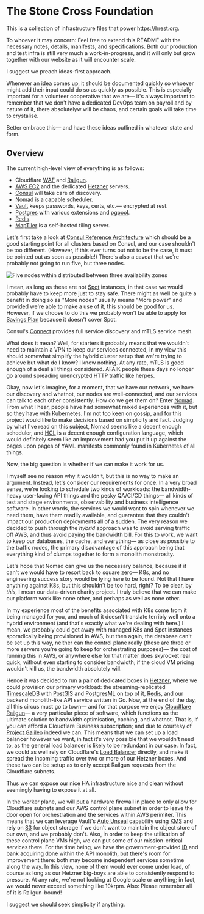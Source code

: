 # The Stone Cross Foundation

This is a collection of infrastructure files that power https://hrest.org.

To whoever it may concern: Feel free to extend this README with the necessary
notes, details, manifests, and specifications. Both our production and test
infra is still very much a work-in-progress, and it will only but grow together
with our website as it will encounter scale.

I suggest we preach ideas-first approach.

Whenever an idea comes up, it should be documented quickly so whoever might add
their input could do so as quickly as possible. This is especially important
for a volunteer cooperative that we are— it's always important to remember that
we don't have a dedicated DevOps team on payroll and by nature of it, there
absolutelyw will be chaos, and certain goals will take time to crystalise.

Better embrace this— and have these ideas outlined in whatever state and form.

## Overview

The current high-level view of everything is as follows:

- Cloudflare [WAF][26] and [Railgun][6].
- [AWS EC2][12] and the dedicated [Hetzner][1] servers.
- [Consul][14] will take care of discovery.
- [Nomad][15] is a capable scheduler.
- [Vault][16] keeps passwords, keys, certs, etc.— encrypted at rest.
- [Postgres][17] with various extensions and [pgpool][18].
- [Redis][5].
- [MapTiler][19] is a self-hosted tiling server.

Let's first take a look at [Consul Reference Architecture][20] which should be
a good starting point for all clusters based on Consul, and our case shouldn't
be too different. (However, if this ever turns out not to be the case, it must
be pointed out as soon as possible!) There's also a caveat that we're probably
not going to run five, but three nodes.

![Five nodes within distributed between three availability zones][21]

I mean, as long as these are not [Spot][22] instances, in that case we would
probably have to keep more just to stay safe. There might as well be quite a
benefit in doing so as "More nodes" usually means "More power" and provided
we're able to make a use of it, this should be good for us. However, if we
choose to do this we probably won't be able to apply for [Savings Plan][23]
because it doesn't cover Spot.

Consul's [Connect][24] provides full service discovery and mTLS service mesh.

What does it mean? Well, for starters it probably means that we wouldn't need
to maintain a VPN to keep our services connected, in my view this should
somewhat simplify the hybrid cluster setup that we're trying to achieve but
what do I know? I know nothing. At any rate, mTLS is good enough of a deal all
things considered. AFAIK people these days no longer go around spreading
unencrypted HTTP traffic like herpes.

Okay, now let's imagine, for a moment, that we have our network, we have our
discovery and whatnot, our nodes are well-connected, and our services can talk
to each other consistently. How do we get them on? Enter [Nomad][15]. From what
I hear, people have had somewhat mixed experiences with it, but so they have
with Kubernetes. I'm not too keen on gossip, and for this project would like to
make decisions based on simplicity and fact. Judging by what I've read on this
subject, Nomad seems like a decent enough scheduler, and [HCL][25] is a decent
enough configuration language, which would definitely seem like an improvement
had you put it up against the pages upon pages of YAML manifests commonly found
in Kubernetes of all things.

Now, the big question is whether if we can make it work for us.

I myself see no reason why it wouldn't, but this is no way to make an argument.
Instead, let's consider our requirements for once. In a very broad sense, we're
looking to schedule two kinds of workloads: the bandwidth-heavy user-facing API
things and the pesky QA/CI/CD things— all kinds of test and stage environments,
observability and business intelligence software. In other words, the services
we would want to spin whenever we need them, have them readily available, and
guarantee that they couldn't impact our production deployments all of a sudden.
The very reason we decided to push through the _hybrid_ approach was to avoid
serving traffic off AWS, and thus avoid paying the bandwidth bill. For this to
work, we want to keep our databases, the cache, and everything— as close as
possible to the traffic nodes, the primary disadvantage of this approach being
that everything kind of clumps together to form a monolith monstrosity.

Let's hope that Nomad can give us the necessary balance, because if it can't we
would have to resort back to square zero— K8s, and no engineering success story
would be lying here to be found. Not that I have anything against K8s, but this
shouldn't be too hard, right? To be clear, by _this_, I mean our data-driven
charity project. I truly believe that we can make our platform work like none
other, and perhaps as well as none other.

In my experience most of the benefits associated with K8s come from it being
managed for you, and much of it doesn't translate terribly well onto a hybrid
environment (and that's exactly what we're dealing with here.) I mean, we
probably could get away with managed K8s and Spot instances sporadically being
provisioned in AWS, but then again, the database can't be set up this way,
neither can the control plane really (these are three or more servers you're
going to keep for orchestrating purposes)— the cost of running this in AWS, or
anywhere else for that matter does skyrocket real quick, without even starting
to consider bandwidth; if the cloud VM pricing wouldn't kill us, the bandwidth
absolutely will.

Hence it was decided to run a pair of dedicated boxes in [Hetzner][1], where we
could provision our primary workload: the streaming-replicated [TimescaleDB][2]
with [PostGIS][3] and [PostgresML][4] on top of it, [Redis][5], and our backend
monolith-like API service written in Go. Now, at the end of the day, all this
circus must go to town— and for that purpose we enjoy [Cloudflare Railgun][6]—
a very particular piece of software, which functions as the ultimate solution
to bandwidth optimisation, caching, and whatnot. That is, if you can afford a
Cloudflare Business subscription; and due to courtesy of [Project Galileo][7]
indeed we can. This means that we can set up a load balancer however we want,
in fact it's very possible that we wouldn't need to, as the general load
balancer is likely to be redundant in our case. In fact, we could as well rely
on Cloudflare's [Load Balancer][8] directly, and make it spread the incoming
traffic over two or more of our Hetzner boxes. And these two can be setup as to
only accept Railgun requests from the Cloudflare subnets.

Thus we can expose our nice HA infrastructure nice and clean without seemingly
having to expose it at all.

In the worker plane, we will put a hardware firewall in place to only allow for
Cloudflare subnets and our AWS control plane subnet in order to leave the door
open for orchestration and the services within AWS perimiter. This means that
we can leverage Vault's [Auto Unseal][9] capability using [KMS][10] and rely on
[S3][11] for object storage if we don't want to maintain the object store of
our own, and we probably don't. Also, in order to keep the utilisation of these
control plane VMs high, we can put some of our mission-critical services there.
For the time being, we have the government-provided [ID][13] and bank acquiring
done within the API monolith, but there's room for improvement there: both may
become independent services sometime along the way. In this view, none of them
would ever come under load, of course as long as our Hetzner big-boys are able
to consistently respond to pressure. At any rate, we're not looking at Google
scale or anything; in fact, we would never exceed something like 10krpm. Also:
Please remember all of it is Railgun-bound!

I suggest we should seek simplicity if anything.

[1]:  https://www.hetzner.com/dedicated-rootserver
[2]:  https://www.timescale.com/
[3]:  https://postgis.net/
[4]:  https://postgresml.org/
[5]:  https://redis.com/
[6]:  https://www.cloudflare.com/en-gb/website-optimization/railgun/
[7]:  https://www.cloudflare.com/galileo/
[8]:  https://www.cloudflare.com/load-balancing/
[9]:  https://learn.hashicorp.com/collections/vault/auto-unseal
[10]: https://aws.amazon.com/kms/
[11]: https://aws.amazon.com/s3/
[12]: https://aws.amazon.com/ec2/
[13]: https://id.gov.ua/
[14]: https://www.consul.io/
[15]: https://www.nomadproject.io/
[16]: https://www.vaultproject.io/
[17]: https://www.postgresql.org/
[18]: https://pgpool.net/mediawiki/index.php/Main_Page
[19]: https://www.maptiler.com/server/
[20]: https://learn.hashicorp.com/tutorials/consul/reference-architecture
[21]: https://mktg-content-api-hashicorp.vercel.app/api/assets?product=tutorials&version=main&asset=public%2Fimg%2Fconsul%2Freference-architecture%2Fconsul-singleDC-5node-reference-architecture.png
[22]: https://aws.amazon.com/ec2/spot/
[23]: https://aws.amazon.com/savingsplans/
[24]: https://www.consul.io/docs/connect/connect-internals
[25]: https://github.com/hashicorp/hcl
[26]: https://www.cloudflare.com/waf
